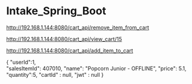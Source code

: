 # Intake_Spring_Boot

http://192.168.1.144:8080/cart_api/remove_item_from_cart


http://192.168.1.144:8080/cart_api/view_cart/15


http://192.168.1.144:8080/cart_api/add_item_to_cart

{
    "userId":1,               
    "salesItemId": 407010,
    "name": "Popcorn Junior - OFFLINE",
    "price": 5.1,
    "quantity":5,
    "cartId" : null,
    "jwt" : null
}
